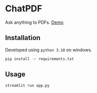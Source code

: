 # ChatPDF

Ask anything to PDFs.
[Demo](https://chatpdfs.streamlit.app/)

## Installation

Developed using `python 3.10` on windows.

```bash
pip install -r requirements.txt
```

## Usage

```bash
streamlit run app.py
```
